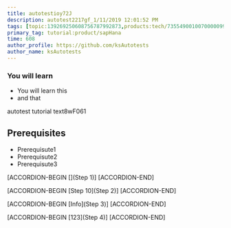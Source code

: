 ```yaml
---
title: autotestioy72J
description: autotest2217gf_1/11/2019 12:01:52 PM
tags: [topic:139269250608756787992873,products:tech/73554900100700000996,tutorial:experience/advanced]
primary_tag: tutorial:product/sapHana
time: 608
author_profile: https://github.com/ksAutotests
author_name: ksAutotests
---
```

### You will learn
- You will learn this
- and that

autotest tutorial text8wF061

## Prerequisites
- Prerequisute1
- Prerequisute2
- Prerequisute3

[ACCORDION-BEGIN [](Step 1)]
[ACCORDION-END]

[ACCORDION-BEGIN [Step 10](Step 2)]
[ACCORDION-END]

[ACCORDION-BEGIN [Info](Step 3)]
[ACCORDION-END]

[ACCORDION-BEGIN [123](Step 4)]
[ACCORDION-END]

